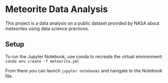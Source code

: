 # Meteorite Data Analysis

This project is a data analysis on a public dataset provided by NASA about meteorites using data science practices.

## Setup
To run the Jupyter Notebook, use conda to recreate the virtual environment:
`conda env create -f meteorite.yml`

From there you can launch `jupyter notebooks` and navigate to the Notebook file.
